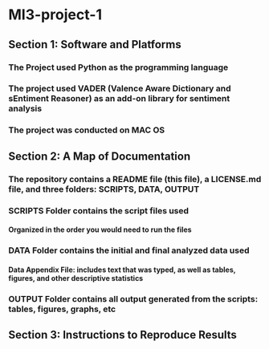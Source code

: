 # MI3-project-1

## Section 1: Software and Platforms
### The Project used Python as the programming language
### The project used VADER (Valence Aware Dictionary and sEntiment Reasoner) as an add-on library for sentiment analysis
### The project was conducted on MAC OS

## Section 2: A Map of Documentation
### The repository contains a README file (this file), a LICENSE.md file, and three folders: SCRIPTS, DATA, OUTPUT
### SCRIPTS Folder contains the script files used
  #### Organized in the order you would need to run the files 
### DATA Folder contains the initial and final analyzed data used
  #### Data Appendix File: includes text that was typed, as well as tables, figures, and other descriptive statistics
### OUTPUT Folder contains all output generated from the scripts: tables, figures, graphs, etc

## Section 3: Instructions to Reproduce Results
